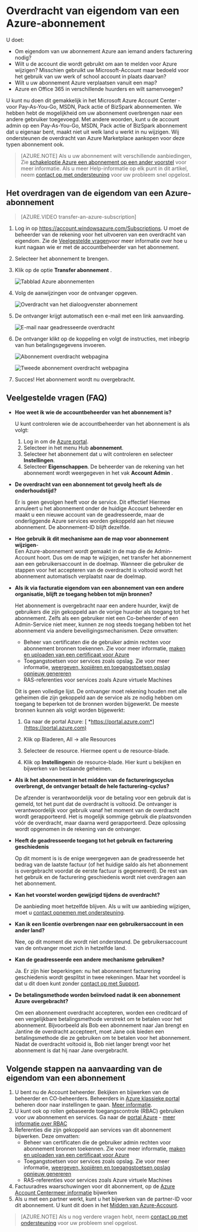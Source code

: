 <properties
   pageTitle="Overdracht van eigendom van een abonnement op Azure | Microsoft Azure"
   description="Een abonnement op Azure vaak overbrengen naar een andere gebruiker, en sommige Veelgestelde vragen (FAQ) over het proces"
   services=""
   documentationCenter=""
   authors="genlin"
   manager="stevenpo"
   editor=""
   tags="billing,top-support-issue"/>

<tags
   ms.service="billing"
   ms.workload="na"
   ms.tgt_pltfrm="na"
   ms.devlang="na"
   ms.topic="article"
   ms.date="10/10/2016"
   ms.author="genli"/>

# <a name="transferring-ownership-of-an-azure-subscription"></a>Overdracht van eigendom van een Azure-abonnement

U doet:

- Om eigendom van uw abonnement Azure aan iemand anders facturering nodig?
- Wilt u de account die wordt gebruikt om aan te melden voor Azure wijzigen? Misschien gebruikt uw Microsoft-Account maar bedoeld voor het gebruik van uw werk of school account in plaats daarvan?
- Wilt u uw abonnement Azure verplaatsen vanuit een map?
- Azure en Office 365 in verschillende huurders en wilt samenvoegen?

U kunt nu doen dit gemakkelijk in het Microsoft Azure Account Center - voor Pay-As-You-Go, MSDN, Pack actie of BizSpark abonnementen.  We hebben hebt de mogelijkheid om uw abonnement overbrengen naar een andere gebruiker toegevoegd. Met andere woorden, kunt u de account admin op een Pay-As-You-Go, MSDN, Pack actie of BizSpark abonnement dat u eigenaar bent, maakt niet uit welk land u werkt in nu wijzigen. Wij ondersteunen de overdracht van Azure Marketplace aankopen voor deze typen abonnement ook.

> [AZURE.NOTE] Als u uw abonnement wilt verschillende aanbiedingen, Zie [schakeloptie Azure een abonnement op een ander voorstel](billing-how-to-switch-azure-offer.md) voor meer informatie. Als u meer Help-informatie op elk punt in dit artikel, neem [contact op met ondersteuning](https://portal.azure.com/?#blade/Microsoft_Azure_Support/HelpAndSupportBlade) voor uw probleem snel opgelost.

## <a name="how-to-transfer-ownership-of-an-azure-subscription"></a>Het overdragen van de eigendom van een Azure-abonnement

> [AZURE.VIDEO transfer-an-azure-subscription]

1.  Log in op <https://account.windowsazure.com/Subscriptions>. U moet de beheerder van de rekening voor het uitvoeren van een overdracht van eigendom. Zie de [Veelgestelde vragen](#faq)voor meer informatie over hoe u kunt nagaan wie er met de accountbeheerder van het abonnement.

2.  Selecteer het abonnement te brengen.

3.  Klik op de optie **Transfer abonnement** .

    ![Tabblad Azure abonnementen](./media/billing-subscription-transfer/image1.png)

4.  Volg de aanwijzingen voor de ontvanger opgeven.

    ![Overdracht van het dialoogvenster abonnement](./media/billing-subscription-transfer/image2.PNG)

5.  De ontvanger krijgt automatisch een e-mail met een link aanvaarding.

    ![E-mail naar geadresseerde overdracht](./media/billing-subscription-transfer/image3.png)

6.  De ontvanger klikt op de koppeling en volgt de instructies, met inbegrip van hun betalingsgegevens invoeren.

    ![Abonnement overdracht webpagina](./media/billing-subscription-transfer/image4.png)

    ![Tweede abonnement overdracht webpagina](./media/billing-subscription-transfer/image5.png)

7. Succes! Het abonnement wordt nu overgebracht.

<a id="faq"></a>
## <a name="frequently-asked-questions-faq"></a>Veelgestelde vragen (FAQ)

-   **Hoe weet ik wie de accountbeheerder van het abonnement is?**

    U kunt controleren wie de accountbeheerder van het abonnement is als volgt:

    1. Log in om de [Azure portal](https://portal.azure.com).
    2. Selecteer in het menu Hub **abonnement**.
    3. Selecteer het abonnement dat u wilt controleren en selecteer **Instellingen**.
    4. Selecteer **Eigenschappen**. De beheerder van de rekening van het abonnement wordt weergegeven in het vak **Account Admin** .  

-   **De overdracht van een abonnement tot gevolg heeft als de onderhoudstijd?**

    Er is geen gevolgen heeft voor de service. Dit effectief Hiermee annuleert u het abonnement onder de huidige Account beheerder en maakt u een nieuwe account van de geadresseerde, maar de onderliggende Azure services worden gekoppeld aan het nieuwe abonnement. De abonnement-ID blijft dezelfde.

-   **Hoe gebruik ik dit mechanisme aan de map voor abonnement wijzigen**-   
    Een Azure-abonnement wordt gemaakt in de map die de Admin-Account hoort. Dus om de map te wijzigen, net transfer het abonnement aan een gebruikersaccount in de doelmap. Wanneer die gebruiker de stappen voor het accepteren van de overdracht is voltooid wordt het abonnement automatisch verplaatst naar de doelmap.

-   **Als ik via facturatie eigendom van een abonnement van een andere organisatie, blijft ze toegang hebben tot mijn bronnen?**

    Het abonnement is overgebracht naar een andere huurder, kwijt de gebruikers die zijn gekoppeld aan de vorige huurder als toegang tot het abonnement. Zelfs als een gebruiker niet een Co-beheerder of een Admin-Service niet meer, kunnen ze nog steeds toegang hebben tot het abonnement via andere beveiligingsmechanismen. Deze omvatten:
    - Beheer van certificaten die de gebruiker admin rechten voor abonnement bronnen toekennen. Zie voor meer informatie, [maken en uploaden van een certificaat voor Azure](https://msdn.microsoft.com/library/azure/gg551722.aspx)
    -   Toegangstoetsen voor services zoals opslag. Zie voor meer informatie, [weergeven, kopiëren en toegangstoetsen opslag opnieuw genereren](storage-create-storage-account.md#view-copy-and-regenerate-storage-access-keys)
    -   RAS-referenties voor services zoals Azure virtuele Machines

    Dit is geen volledige lijst. De ontvanger moet rekening houden met alle geheimen die zijn gekoppeld aan de service als ze nodig hebben om toegang te beperken tot de bronnen worden bijgewerkt. De meeste bronnen kunnen als volgt worden bijgewerkt:

    1.   Ga naar de portal Azure: [ *https://portal.azure.com*](https://portal.azure.com)

    2.    Klik op Bladeren, All -&gt; alle Resources

    3.    Selecteer de resource. Hiermee opent u de resource-blade.

    4.    Klik op **Instellingen**in de resource-blade. Hier kunt u bekijken en bijwerken van bestaande geheimen.


-   **Als ik het abonnement in het midden van de factureringscyclus overbrengt, de ontvanger betaalt de hele facturering-cyclus?**

    De afzender is verantwoordelijk voor de betaling voor een gebruik dat is gemeld, tot het punt dat de overdracht is voltooid. De ontvanger is verantwoordelijk voor gebruik vanaf het moment van de overdracht wordt gerapporteerd. Het is mogelijk sommige gebruik die plaatsvonden vóór de overdracht, maar daarna werd gerapporteerd. Deze oplossing wordt opgenomen in de rekening van de ontvanger.

-   **Heeft de geadresseerde toegang tot het gebruik en facturering geschiedenis**

    Op dit moment is is de enige weergegeven aan de geadresseerde het bedrag van de laatste factuur (of het huidige saldo als het abonnement is overgebracht voordat de eerste factuur is gegenereerd). De rest van het gebruik en de facturering geschiedenis wordt niet overdragen aan het abonnement.

-   **Kan het voorstel worden gewijzigd tijdens de overdracht?**

    De aanbieding moet hetzelfde blijven. Als u wilt uw aanbieding wijzigen, moet u [contact opnemen met ondersteuning](http://go.microsoft.com/fwlink/?LinkID=619338).

-   **Kan ik een licentie overbrengen naar een gebruikersaccount in een ander land?**

    Nee, op dit moment die wordt niet ondersteund. De gebruikersaccount van de ontvanger moet zich in hetzelfde land.

-   **Kan de geadresseerde een andere mechanisme gebruiken?**

    Ja. Er zijn hier beperkingen: nu het abonnement facturering geschiedenis wordt gesplitst in twee rekeningen. Maar het voordeel is dat u dit doen kunt zonder [contact op met Support](http://go.microsoft.com/fwlink/?LinkID=619338).

-   **De betalingsmethode worden beïnvloed nadat ik een abonnement Azure overgebracht?**

    Om een abonnement overdracht accepteren, worden een creditcard of een vergelijkbare betalingsmethode verstrekt om te betalen voor het abonnement. Bijvoorbeeld als Bob een abonnement naar Jan brengt en Jantine de overdracht accepteert, moet Jane ook bieden een betalingsmethode die ze gebruiken om te betalen voor het abonnement. Nadat de overdracht voltooid is, Bob niet langer brengt voor het abonnement is dat hij naar Jane overgebracht.

## <a name="next-steps-after-accepting-ownership-of-a-subscription"></a>Volgende stappen na aanvaarding van de eigendom van een abonnement

1. U bent nu de Account beheerder. Bekijken en bijwerken van de beheerder en CO-beheerders. Beheerders in [Azure klassieke portal](https://manage.windowsazure.com) beheren door naar instellingen te gaan. [Meer informatie](http://go.microsoft.com/fwlink/?LinkID=533293).
2. U kunt ook op rollen gebaseerde toegangscontrole (RBAC) gebruiken voor uw abonnement en services. Ga naar de [portal Azure](https://portal.azure.com) - [meer informatie over RBAC](http://go.microsoft.com/fwlink/?LinkID=544802)
3. Referenties die zijn gekoppeld aan services van dit abonnement bijwerken. Deze omvatten:
    - Beheer van certificaten die de gebruiker admin rechten voor abonnement bronnen toekennen. Zie voor meer informatie, [maken en uploaden van een certificaat voor Azure](https://msdn.microsoft.com/library/azure/gg551722.aspx)
    -   Toegangstoetsen voor services zoals opslag. Zie voor meer informatie, [weergeven, kopiëren en toegangstoetsen opslag opnieuw genereren](storage-create-storage-account.md#view-copy-and-regenerate-storage-access-keys)
    -   RAS-referenties voor services zoals Azure virtuele Machines
4. Factuuradres waarschuwingen voor dit abonnement, op de [Azure Account Center](https://account.windowsazure.com/Subscriptions)[meer informatie](http://go.microsoft.com/fwlink/?LinkID=533292) bijwerken  
5.  Als u met een partner werkt, kunt u het bijwerken van de partner-ID voor dit abonnement. U kunt dit doen in het [Midden van Azure-Account](https://account.windowsazure.com/Subscriptions).

> [AZURE.NOTE] Als u nog verdere vragen hebt, neem [contact op met ondersteuning](https://portal.azure.com/?#blade/Microsoft_Azure_Support/HelpAndSupportBlade) voor uw probleem snel opgelost.
